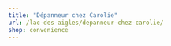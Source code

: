 ```yaml
---
title: "Dépanneur chez Carolie"
url: /lac-des-aigles/depanneur-chez-carolie/
shop: convenience
---
```

